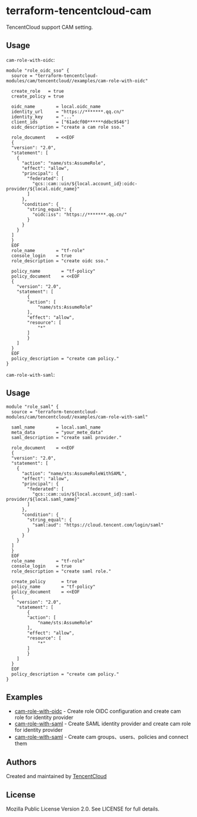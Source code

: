 # terraform-tencentcloud-cam

TencentCloud support CAM setting.

## Usage

`cam-role-with-oidc`:

```hcl
module "role_oidc_sso" {
  source = "terraform-tencentcloud-modules/cam/tencentcloud//examples/cam-role-with-oidc"

  create_role   = true
  create_policy = true

  oidc_name        = local.oidc_name
  identity_url     = "https://*******.qq.cn/"
  identity_key     = "..."
  client_ids       = ["61adcf00******ddbc9546"]
  oidc_description = "create a cam role sso."

  role_document    = <<EOF
  {
  "version": "2.0",
  "statement": [
    {
      "action": "name/sts:AssumeRole",
      "effect": "allow",
      "principal": {
        "federated": [
          "qcs::cam::uin/${local.account_id}:oidc-provider/${local.oidc_name}"
        ]
      },
      "condition": {
        "string_equal": {
          "oidc:iss": "https://*******.qq.cn/"
        }
      }
    }
  ]
  }
  EOF
  role_name        = "tf-role"
  console_login    = true
  role_description = "create oidc sso."

  policy_name        = "tf-policy"
  policy_document    = <<EOF
  {
    "version": "2.0",
    "statement": [
        {
        "action": [
            "name/sts:AssumeRole"
        ],
        "effect": "allow",
        "resource": [
            "*"
        ]
        }
    ]
  }
  EOF
  policy_description = "create cam policy."
}
```

`cam-role-with-saml`:

## Usage

```hcl
module "role_saml" {
  source = "terraform-tencentcloud-modules/cam/tencentcloud//examples/cam-role-with-saml"

  saml_name        = local.saml_name
  meta_data        = "your_mete_data"
  saml_description = "create saml provider."

  role_document    = <<EOF
  {
  "version": "2.0",
  "statement": [
    {
      "action": "name/sts:AssumeRoleWithSAML",
      "effect": "allow",
      "principal": {
        "federated": [
          "qcs::cam::uin/${local.account_id}:saml-provider/${local.saml_name}"
        ]
      },
      "condition": {
        "string_equal": {
          "saml:aud": "https://cloud.tencent.com/login/saml"
        }
      }
    }
  ]
  }
  EOF
  role_name        = "tf-role"
  console_login    = true
  role_description = "create saml role."

  create_policy      = true
  policy_name        = "tf-policy"
  policy_document    = <<EOF
  {
    "version": "2.0",
    "statement": [
        {
        "action": [
            "name/sts:AssumeRole"
        ],
        "effect": "allow",
        "resource": [
            "*"
        ]
        }
    ]
  }
  EOF
  policy_description = "create cam policy."
}
```

## Examples

- [cam-role-with-oidc](https://github.com/terraform-tencentcloud-modules/terraform-tencentcloud-cam/tree/main/examples/cam-role-with-oidc) - Create role OIDC configuration and create cam role for identity provider
- [cam-role-with-saml](https://github.com/terraform-tencentcloud-modules/terraform-tencentcloud-cam/tree/main/examples/cam-role-with-saml) - Create SAML identity provider and create cam role for identity provider
- [cam-role-with-saml](https://github.com/terraform-tencentcloud-modules/terraform-tencentcloud-cam/tree/main/examples/cam-group-user-policy) - Create cam groups、users、policies and connect them

## Authors

Created and maintained by [TencentCloud](https://github.com/terraform-tencentcloud-modules/terraform-tencentcloud-vpc)

## License

Mozilla Public License Version 2.0. See LICENSE for full details.